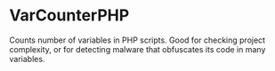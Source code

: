 # VarCounterPHP
Counts number of variables in PHP scripts. Good for checking project complexity, or for detecting malware that obfuscates its code in many variables.
